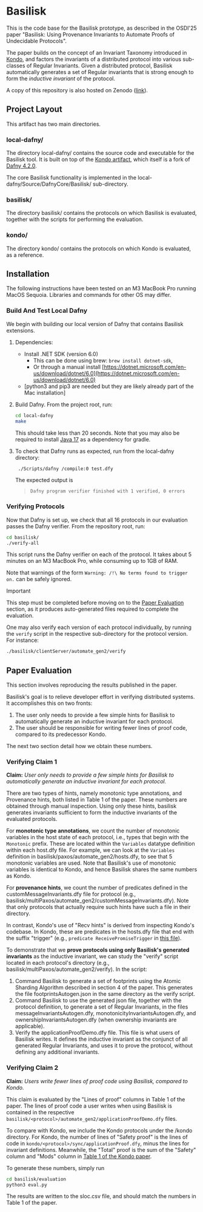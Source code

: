 # Basilisk

This is the code base for the Basilisk prototype, as described in the OSDI'25 paper
"Basilisk: Using Provenance Invariants to Automate Proofs of Undecidable Protocols".

The paper builds on the concept of an Invariant Taxonomy introduced in [Kondo](https://www.usenix.org/conference/osdi24/presentation/zhang-nuda), and factors the invariants of a distributed protocol into various sub-classes of Regular Invariants. Given a distributed protocol, Basilisk automatically generates a set of Regular invariants that is strong enough to form the *inductive invariant* of the protocol.

A copy of this repository is also hosted on Zenodo ([link](https://doi.org/10.5281/zenodo.15392829)).

## Project Layout

This artifact has two main directories.

### local-dafny/

The directory local-dafny/ contains the source code and executable for the Basilisk tool. It is built on top of the [Kondo artifact](https://github.com/GLaDOS-Michigan/Kondo), which itself is a fork of
[Dafny 4.2.0](https://github.com/dafny-lang/dafny/releases/tag/v4.2.0).

The core Basilisk functionality is implemented in the local-dafny/Source/DafnyCore/Basilisk/ sub-directory.

### basilisk/

The directory basilisk/ contains the protocols on which Basilisk is evaluated, together with the scripts for performing the evaluation.

### kondo/

The directory kondo/ contains the protocols on which Kondo is evaluated, as a reference.

## Installation

The following instructions have been tested on an M3 MacBook Pro running MacOS Sequoia. Libraries and commands for other OS may differ.

### Build And Test Local Dafny

We begin with building our local version of Dafny that contains Basilisk extensions. 

1. Dependencies:
	* Install .NET SDK (version 6.0)
		* This can be done using brew: `brew install dotnet-sdk`,
		* Or through a manual install [https://dotnet.microsoft.com/en-us/download/dotnet/6.0](https://dotnet.microsoft.com/en-us/download/dotnet/6.0)
	* [python3 and pip3 are needed but they are likely already part of the Mac installation]
2. Build Dafny. From the project root, run:

	```bash
	cd local-dafny
	make
	```
	This should take less than 20 seconds.
	Note that you may also be required to install [Java 17](https://www.oracle.com/java/technologies/javase/jdk17-archive-downloads.html) as a dependency for gradle.
3. To check that Dafny runs as expected, run from the local-dafny directory:

	```bash
	 ./Scripts/dafny /compile:0 test.dfy
	```
	The expected output is
	> `Dafny program verifier finished with 1 verified, 0 errors`
	
### Verifying Protocols

Now that Dafny is set up, we check that all 16 protocols in our evaluation passes the Dafny verifier. From the repository root, run:

```bash
cd basilisk/
./verify-all 
```

This script runs the Dafny verifier on each of the protocol. It takes about 5 minutes on an M3 MacBook Pro, while consuming up to 1GB of RAM.

Note that warnings of the form `Warning: /!\ No terms found to trigger on.` can be safely ignored.


> [!IMPORTANT]  
> This step must be completed before moving on to the [Paper Evaluation](#paper-evaluation) section, as it produces auto-generated files required to complete the evaluation.

One may also verify each version of each protocol individually, by running the `verify` script in the respective sub-directory for the protocol version. For instance:

```bash
./basilisk/clientServer/automate_gen2/verify
```

## Paper Evaluation

This section involves reproducing the results published in the paper.

Basilisk's goal is to relieve developer effort in verifying distributed systems. It accomplishes this on two fronts:

1. The user only needs to provide a few simple hints for Basilisk to automatically generate an inductive invariant for each protocol.
2. The user should be responsible for writing fewer lines of proof code, compared to its predecessor Kondo.

The next two section detail how we obtain these numbers.

### Verifying Claim 1

**Claim:** *User only needs to provide a few simple hints for Basilisk to automatically generate an inductive invariant for each protocol.*

There are two types of hints, namely monotonic type annotations, and Provenance hints, both listed in Table 1 of the paper. These numbers are obtained through manual inspection.
Using only these hints, basilisk generates invariants sufficient to form the inductive invariants of the evaluated protocols.

For **monotonic type annotations**, we count the number of monotonic variables in the host state of each protocol, i.e., types that begin with the `Monotonic` prefix.
These are located within the `Variables` datatype definition within each host.dfy file.
For example, we can look at the `Variables` definition in basilisk/paxos/automate_gen2/hosts.dfy, to see that 5 monotonic variables are used.
Note that Basilisk's use of monotonic variables is identical to Kondo, and hence Basilisk shares the same numbers as Kondo.

For **provenance hints**, we count the number of predicates defined in the customMessageInvariants.dfy file for protocol (e.g., basilisk/multiPaxos/automate_gen2/customMessageInvariants.dfy).
Note that only protocols that actually require such hints have such a file in their directory.

In contrast, Kondo's use of "Recv hints" is derived from inspecting Kondo's codebase.
In Kondo, these are predicates in the hosts.dfy file that end with the suffix "trigger" (e.g., `predicate ReceivePromiseTrigger` in [this file](https://github.com/GLaDOS-Michigan/Kondo/blob/main/kondoPrototypes/paxos/hosts.dfy)).

To demonstrate that we **prove protocols using only Basilisk's generated invariants** as the inductive invariant, we can study the "verify" script located in each protocol's directory (e.g., basilisk/multiPaxos/automate_gen2/verify). In the script:

1. Command Basilisk to generate a set of footprints using the Atomic Sharding Algorithm described in section 4 of the paper. This generates the file footprintsAutogen.json in the same directory as the verify script.
2. Command Basilisk to use the generated json file, together with the protocol definition, to generate a set of Regular Invariants, in the files messageInvariantsAutogen.dfy, monotonicityInvariantsAutogen.dfy, and ownershipInvariantsAutogen.dfy (when ownership invariants are applicable).
3. Verify the applicationProofDemo.dfy file. This file is what users of Basilisk writes. It defines the inductive invariant as the conjunct of all generated Regular Invariants, and uses it to prove the protocol, without defining any additional invariants.

### Verifying Claim 2

**Claim:** *Users write fewer lines of proof code using Basilisk, compared to Kondo.*

This claim is evaluated by the "Lines of proof" columns in Table 1 of the paper.
The lines of proof code a user writes when using Basilisk is contained in the respective `basilisk/<protocol>/automate_gen2/applicationProofDemo.dfy` files.

To compare with Kondo, we include the Kondo protocols under the /kondo directory. For Kondo, the number of lines of "Safety proof" is the lines of code in `kondo/<protocol>/sync/applicationProof.dfy`, minus the lines for invariant definitions. Meanwhile, the "Total" proof is the sum of the "Safety" column and "Mods" column in [Table 1 of the Kondo paper](https://www.usenix.org/system/files/osdi24-zhang-nuda.pdf).

To generate these numbers, simply run

```bash
cd basilisk/evaluation
python3 eval.py
```

The results are written to the sloc.csv file, and should match the numbers in Table 1 of the paper.
